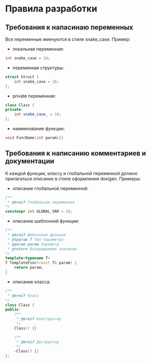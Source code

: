 # Правила разработки

## Требования к напасинаю переменных

Все переменные именуются в стиле snake_case. Пример:

- локальная переменная:

```cpp
int snake_case = 10;
```

- переменная структуры:

```cpp
struct Struct {
    int snake_case = 10;
};
```

- private переменная:

```cpp
class Class {
private:
    int snake_case_ = 10;
};
```

- наименование функции:

```cpp
void FuncName(int param){}
```

## Требования к написанию комментариев и документации

К каждой функции, классу и глобальной переменной должно прилагаться описание в стиле оформления doxigen.
Примеры:

- описание глобальной переменной:

```cpp
/**
 * @breif Глобальная переменная
*/
constexpr int GLOBAL_VAR = 10;
```

- описание шаблонной функции:

```cpp
/**
 * @breif Шаблонная функция
 * @tparam T Тип параметра
 * @param param Параметр
 * @return Возвращаемое значение
*/
template<typename T>
T TemplateFinc(const T& param) {
    return param;
}
```

- описание класса:

```cpp
/**
 * @breif Класс
*/
class Class {
public:
    /**
     * @breif Конструктор
     */
    Class() {}

    /**
     * @breif Деструктор
     */
    ~Class() {}
};
```
